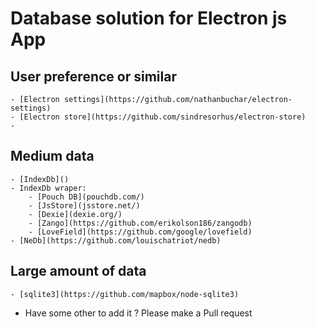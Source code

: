 # Database solution for Electron js App


## User preference or similar
    - [Electron settings](https://github.com/nathanbuchar/electron-settings)
    - [Electron store](https://github.com/sindresorhus/electron-store)
    - 

## Medium data 
    - [IndexDb]()
    - IndexDb wraper: 
        - [Pouch DB](pouchdb.com/)
        - [JsStore](jsstore.net/)
        - [Dexie](dexie.org/)
        - [Zango](https://github.com/erikolson186/zangodb)
        - [LoveField](https://github.com/google/lovefield)
    - [NeDb](https://github.com/louischatriot/nedb)



## Large amount of data
    - [sqlite3](https://github.com/mapbox/node-sqlite3)
    

* Have some other to add it ? Please make a Pull request